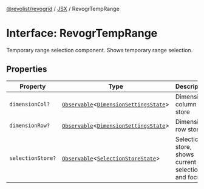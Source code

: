 [@revolist/revogrid](README.md) / [JSX](Namespace.JSX.md) / RevogrTempRange

# Interface: RevogrTempRange

Temporary range selection component. Shows temporary range selection.

## Properties

| Property | Type | Description | Defined in |
| ------ | ------ | ------ | ------ |
| `dimensionCol?` | [`Observable`](TypeAlias.Observable.md)\<[`DimensionSettingsState`](Interface.DimensionSettingsState.md)\> | Dimension column store | [src/components.d.ts:2242](https://github.com/revolist/revogrid/blob/ff1c29109648eb0543e674392be7b9af90d92acc/src/components.d.ts#L2242) |
| `dimensionRow?` | [`Observable`](TypeAlias.Observable.md)\<[`DimensionSettingsState`](Interface.DimensionSettingsState.md)\> | Dimension row store | [src/components.d.ts:2246](https://github.com/revolist/revogrid/blob/ff1c29109648eb0543e674392be7b9af90d92acc/src/components.d.ts#L2246) |
| `selectionStore?` | [`Observable`](TypeAlias.Observable.md)\<[`SelectionStoreState`](TypeAlias.SelectionStoreState.md)\> | Selection store, shows current selection and focus | [src/components.d.ts:2250](https://github.com/revolist/revogrid/blob/ff1c29109648eb0543e674392be7b9af90d92acc/src/components.d.ts#L2250) |

